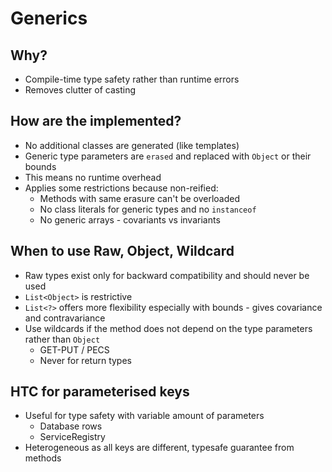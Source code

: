 # Generics
## Why?
- Compile-time type safety rather than runtime errors
- Removes clutter of casting

## How are the implemented?
- No additional classes are generated (like templates)
- Generic type parameters are `erased` and replaced with `Object` or their bounds
- This means no runtime overhead
- Applies some restrictions because non-reified:
    - Methods with same erasure can't be overloaded
    - No class literals for generic types and no `instanceof`
    - No generic arrays - covariants vs invariants

## When to use Raw, Object, Wildcard
- Raw types exist only for backward compatibility and should never be used
- `List<Object>` is restrictive
- `List<?>` offers more flexibility especially with bounds - gives covariance and contravariance
- Use wildcards if the method does not depend on the type parameters rather than `Object`
    - GET-PUT / PECS
    - Never for return types
    
## HTC for parameterised keys
- Useful for type safety with variable amount of parameters
    - Database rows
    - ServiceRegistry
- Heterogeneous as all keys are different, typesafe guarantee from methods